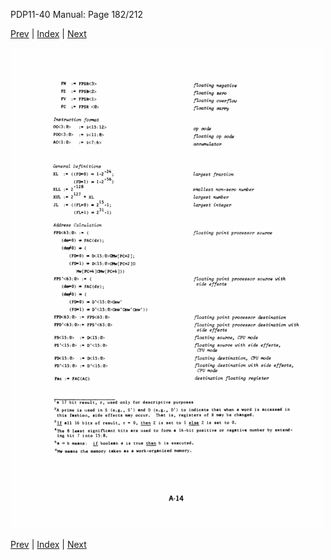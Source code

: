 PDP11-40 Manual: Page 182/212

[Prev](pdp11-40-000181.html) | [Index](index.html) | [Next](pdp11-40-000183.html)

![](pdp11-40-000182.gif)

[Prev](pdp11-40-000181.html) | [Index](index.html) | [Next](pdp11-40-000183.html)

